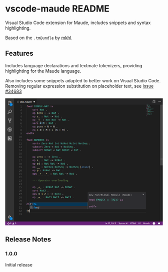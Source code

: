 # vscode-maude README

Visual Studio Code extension for Maude, includes snippets and syntax highlighting.

Based on the `.tmBundle` by [mkhl](https://github.com/mkhl/maude.tmbundle). 

## Features

Includes language declarations and textmate tokenizers, providing highlighting for the Maude language.

Also includes some snippets adapted to better work on Visual Studio Code. Removing regular expression substitution on placeholder text, see [issue #34683](https://github.com/Microsoft/vscode/issues/34683)

![](images/VSCodeMaude.png)

## Release Notes

### 1.0.0

Initial release